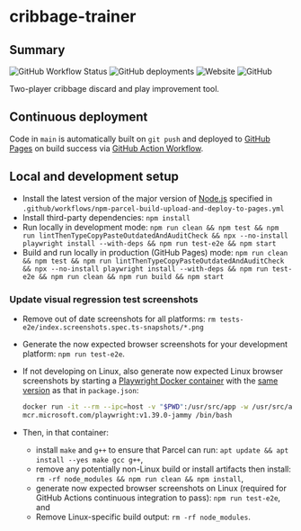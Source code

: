 # cribbage-trainer

## Summary

![GitHub Workflow Status](https://img.shields.io/github/actions/workflow/status/markafitzgerald1/cribbage-trainer/npm-parcel-build-upload-and-deploy-to-pages.yml?label=build%2Bdeploy&style=plastic)
![GitHub deployments](https://img.shields.io/github/deployments/markafitzgerald1/cribbage-trainer/github-pages?label=deploy&style=plastic)
![Website](https://img.shields.io/website?label=webapp%20site&style=plastic&url=https%3A%2F%2Fmarkafitzgerald1.github.io%2Fcribbage-trainer%2F)
![GitHub](https://img.shields.io/github/license/markafitzgerald1/cribbage-trainer?style=plastic)

Two-player cribbage discard and play improvement tool.

## Continuous deployment

Code in `main` is automatically built on `git push` and deployed to [GitHub
Pages](https://markafitzgerald1.github.io/cribbage-trainer/) on build success
via [GitHub Action Workflow](https://github.com/markafitzgerald1/cribbage-trainer/actions/workflows/npm-parcel-build-upload-and-deploy-to-pages.yml).

## Local and development setup

- Install the latest version of the major version of [Node.js](https://nodejs.org/en/)
  specified in `.github/workflows/npm-parcel-build-upload-and-deploy-to-pages.yml`
- Install third-party dependencies: `npm install`
- Run locally in development mode: `npm run clean && npm test && npm run
lintThenTypeCopyPasteOutdatedAndAuditCheck && npx --no-install playwright install
--with-deps && npm run test-e2e && npm start`
- Build and run locally in production (GitHub Pages) mode: `npm run clean && npm
test && npm run lintThenTypeCopyPasteOutdatedAndAuditCheck && npx --no-install
playwright install --with-deps && npm run test-e2e && npm run clean && npm run
build && npm start`

### Update visual regression test screenshots

- Remove out of date screenshots for all platforms: `rm tests-e2e/index.screenshots.spec.ts-snapshots/*.png`
- Generate the now expected browser screenshots for your development platform: `npm
run test-e2e`.
- If not developing on Linux, also generate now expected Linux browser
  screenshots by starting a [Playwright Docker container](https://playwright.dev/docs/docker#pull-the-image)
  with the [same version](https://mcr.microsoft.com/en-us/product/playwright/tags)
  as that in `package.json`:

  ```sh
  docker run -it --rm --ipc=host -v "$PWD":/usr/src/app -w /usr/src/app \
  mcr.microsoft.com/playwright:v1.39.0-jammy /bin/bash
  ```

- Then, in that container:
  - install `make` and `g++` to ensure that Parcel can run:
    `apt update && apt install --yes make gcc g++`,
  - remove any potentially non-Linux build or install artifacts then install:
    `rm -rf node_modules && npm run clean && npm install`,
  - generate now expected browser screenshots on Linux (required for GitHub
    Actions continuous integration to pass): `npm run test-e2e`, and
  - Remove Linux-specific build output: `rm -rf node_modules`.
